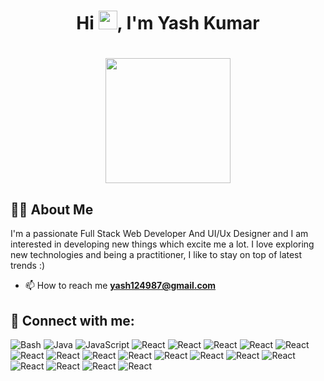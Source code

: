 <!--
**yashcode4/yashcode4** is a ✨ _special_ ✨ repository because its `README.md` (this file) appears on your GitHub profile.

Here are some ideas to get you started:

- 🔭 I’m currently working on ...
- 🌱 I’m currently learning ...
- 👯 I’m looking to collaborate on ...
- 🤔 I’m looking for help with ...
- 💬 Ask me about ...
- 📫 How to reach me: ...
- 😄 Pronouns: ...
- ⚡ Fun fact: ...
-->

### <h1 align="center">Hi <img src="https://raw.githubusercontent.com/MartinHeinz/MartinHeinz/master/wave.gif" width="30px">, I'm Yash Kumar</h1>

<h1 align="center"><a href="#"><img width="200" height="200" src="https://i.imgur.com/799y5A3.png"/></a></h1>

## 🙋‍♂️ About Me

I'm a passionate Full Stack Web Developer And UI/Ux Designer and I am interested in developing new things which excite me a lot. I love exploring new technologies and being a practitioner, I like to stay on top of latest trends :)
- 📫 How to reach me **yash124987@gmail.com**

## 🔗 Connect with me:

![Bash](https://img.shields.io/badge/Bash-4EAA25?logo=gnubash&logoColor=white&style=for-the-badge)
![Java](https://img.shields.io/badge/Java-F8981D?logo=java&logoColor=white&style=for-the-badge)
![JavaScript](https://img.shields.io/badge/JavaScript-F7DF1E?logo=javascript&logoColor=black&style=for-the-badge)
![React](https://img.shields.io/badge/React-61DAFB?logo=react&logoColor=black&style=for-the-badge)
![React](https://img.shields.io/badge/bootstrap-7952B3?logo=bootstrap&logoColor=white&style=for-the-badge)
![React](https://img.shields.io/badge/tailwindcss-06B6D4?logo=tailwindcss&logoColor=white&style=for-the-badge)
![React](https://img.shields.io/badge/nodedotjs-339933?logo=nodedotjs&logoColor=white&style=for-the-badge)
![React](https://img.shields.io/badge/express-000000?logo=express&logoColor=white&style=for-the-badge)
![React](https://img.shields.io/badge/wix-0C6EFC?logo=wix&logoColor=white&style=for-the-badge)
![React](https://img.shields.io/badge/wordpress-21759B?logo=wordpress&logoColor=white&style=for-the-badge)
![React](https://img.shields.io/badge/html5-E34F26?logo=html5&logoColor=white&style=for-the-badge)
![React](https://img.shields.io/badge/css3-1572B6?logo=css3&logoColor=white&style=for-the-badge)
![React](https://img.shields.io/badge/mongodb-47A248?logo=mongodb&logoColor=white&style=for-the-badge)
![React](https://img.shields.io/badge/git-F05032?logo=git&logoColor=white&style=for-the-badge)
![React](https://img.shields.io/badge/redux-764ABC?logo=redux&logoColor=white&style=for-the-badge)
![React](https://img.shields.io/badge/postman-FF6C37?logo=postman&logoColor=white&style=for-the-badge)
![React](https://img.shields.io/badge/amazon-FF9900?logo=amazon&logoColor=white&style=for-the-badge)
![React](https://img.shields.io/badge/vercel-000000?logo=vercel&logoColor=white&style=for-the-bad)
![React](https://img.shields.io/badge/netlify-00C7B7?logo=netlify&logoColor=white&style=for-the-badge)
![React](https://img.shields.io/badge/vscode-007ACC?logo=visualstudiocode&logoColor=white&style=for-the-badge)


<br/>


<br/>


